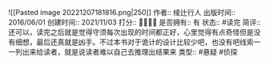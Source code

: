 ![[Pasted image 20221207181816.png|250]]
作者:: 绫辻行人
出版时间:: 2016/06/01
创建时间:: 2021/11/03
打分:: 💛💛💛🖤
是否拥有:: 有
状态:: #读完
简评:: 还可以，读完之后就是觉得守须每次出现的时间都正好，心里觉得有点奇怪但是没有细想，最后还真就是凶手。不过本书对于诡计的设计比较少吧，也没有吧线索一一列出来给读者，就是说读者难以自己去推理出结果来
类型:: #悬疑 #侦探 